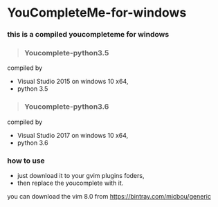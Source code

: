 # YouCompleteMe-for-windows
### this is a compiled youcompleteme for windows
> ### Youcomplete-python3.5
compiled  by
- Visual Studio 2015 on windows 10 x64, 
- python 3.5 
> ### Youcomplete-python3.6
 compiled  by
- Visual Studio 2017 on windows 10 x64, 
- python 3.6
![]()
### how to use 
- just download it to your gvim plugins foders,
- then replace the youcomplete with it.


you can download the vim 8.0 from https://bintray.com/micbou/generic
